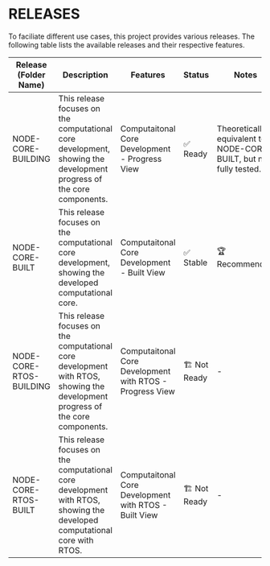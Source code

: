 # RELEASES

To faciliate different use cases, this project provides various releases. The following table lists the available releases and their respective features.

| Release (Folder Name) | Description | Features | Status | Notes |
| ------- | ----------- | -------- | ------ | ----- |
| NODE-CORE-BUILDING| This release focuses on the computational core development, showing the development progress of the core components. | Computaitonal Core Development - Progress View | ✅ Ready | Theoretically equivalent to NODE-CORE-BUILT, but not fully tested. |
| NODE-CORE-BUILT| This release focuses on the computational core development, showing the developed computational core. | Computaitonal Core Development - Built View | ✅ Stable | 🏆 Recommended |
| NODE-CORE-RTOS-BUILDING| This release focuses on the computational core development with RTOS, showing the development progress of the core components. | Computaitonal Core Development with RTOS - Progress View | 🏗️ Not Ready | - |
| NODE-CORE-RTOS-BUILT| This release focuses on the computational core development with RTOS, showing the developed computational core with RTOS. | Computaitonal Core Development with RTOS - Built View | 🏗️ Not Ready | - |